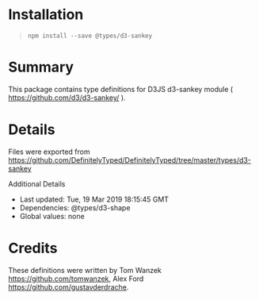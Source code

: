 # Installation
> `npm install --save @types/d3-sankey`

# Summary
This package contains type definitions for D3JS d3-sankey module ( https://github.com/d3/d3-sankey/ ).

# Details
Files were exported from https://github.com/DefinitelyTyped/DefinitelyTyped/tree/master/types/d3-sankey

Additional Details
 * Last updated: Tue, 19 Mar 2019 18:15:45 GMT
 * Dependencies: @types/d3-shape
 * Global values: none

# Credits
These definitions were written by Tom Wanzek <https://github.com/tomwanzek>, Alex Ford <https://github.com/gustavderdrache>.
